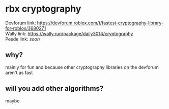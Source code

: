 # rbx cryptography
Devforum link: https://devforum.roblox.com/t/fastest-cryptography-library-for-roblox/3680271 \
Wally link: https://wally.run/package/daily3014/cryptography \
Pesde link: *soon*
## why?
mainly for fun and because other cryptography libraries on the devforum aren't as fast
## will you add other algorithms?
maybe
